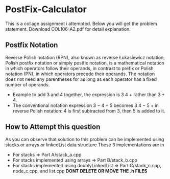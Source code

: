 # PostFix-Calculator
This is a collage assignment i attempted. Below you will get the problem statement. Download COL106-A2.pdf for detail explanation.

## Postfix Notation
Reverse Polish notation (RPN), also known as reverse Łukasiewicz notation, Polish postfix notation or simply postfix notation, is a mathematical notation in which operators follow their operands, in contrast to prefix or Polish notation (PN), in which operators precede their operands. The notation does not need any parentheses for as long as each operator has a fixed number of operands.
  - Example to add 3 and 4 together, the expression is 3 4 + rather than 3 + 4.
  - The conventional notation expression 3 − 4 + 5 becomes 3 4 − 5 + in reverse Polish notation: 4 is first subtracted from 3, then 5 is added to it.

## How to Attempt this question
As you can observe that solution to this problem can be implemented using stacks or arrays or linkedList data structure
These 3 implementations are in 
  - For stacks => Part A/stack_a.cpp
  - For stacks implemented using arrays => Part B/stack_b.cpp
  - For stacks implemented using doublyLinkedList => Part C/stack_c.cpp, node_c.cpp, and list.cpp
**DONT DELETE OR MOVE THE .h FILES**
